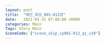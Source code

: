 ```yaml
---
layout: post
title:  "메인_회상_001~012장"
date:   2021-03-31 07:00:00 +0000
categories: Main
Tags: Story Main
SceneCode: ["scene_skip_cp001-012_q1_s10"]
---
```

